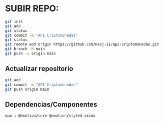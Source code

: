 #	SUBIR REPO:

```sh
git init
git add .
git status
git commit -m "API Criptomonedas"
git status
git remote add origin https://github.com/mssj-11/api-criptomonedas.git
git branch -M main
git push -u origin main
```

##	Actualizar repositorio
```sh
git add .
git commit -m "API Criptomonedas"
git push origin main
```


##  Dependencias/Componentes
```sh
npm i @emotion/core @emotion/styled axios
```